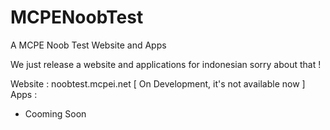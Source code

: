 # MCPENoobTest
A MCPE Noob Test Website and Apps

We just release a website and applications for indonesian sorry about that !

Website :
noobtest.mcpei.net [ On Development, it's not available now ]
Apps :
- Cooming Soon

